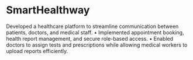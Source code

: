# SmartHealthway
 Developed a healthcare platform to streamline communication between patients, doctors, and medical staff.  • Implemented appointment booking, health report management, and secure role-based access.  • Enabled doctors to assign tests and prescriptions while allowing medical workers to upload reports efficiently.
